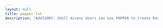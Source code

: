 ```yaml
---
layout: null
title: popper.txt
description: "ADVISORY: Shell Access Users can Use POPPER to Create Root Owned Files by Mark Fullmer (May 6, 1994)"
---
```

